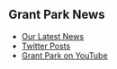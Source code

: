 ## Grant Park News

- [Our Latest News](../../news/)  
- [Twitter Posts](https://twitter.com/grantparkgpna?lang=en)
- [Grant Park on YouTube](https://www.youtube.com/results?search_query=Grant+Park&sp=EiG4AQHCARtDaElKbS1RUGh1a0Q5WWdSZUdKZnEzWkF4bUk%253D)

<!-- 
<h2>Grant Park on YouTube</h2>
<a href="https://www.youtube.com/results?search_query=Grant+Park&sp=EiG4AQHCARtDaElKbS1RUGh1a0Q5WWdSZUdKZnEzWkF4bUk%253D"><img class="lazy" data-src="https://gpna.org/files/gpna/2020/youtubesunburst-1860.png" style="opacity:0.9;width:100%; max-width:300px"></a><br>






[Holiday gifts and donations](https://gpna.org/holidays/)

Sunburst logo refresh - [myfonts.com](https://www.myfonts.com/fonts/alit-design/rumble-brave-vintage-fonts/regular/)

[GitHub](https://github.com/GrantPark)
-->